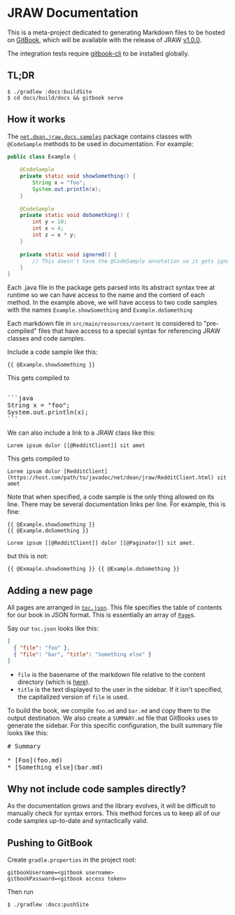 # JRAW Documentation

This is a meta-project dedicated to generating Markdown files to be hosted on [GitBook](https://mattbdean.gitbooks.io/jraw), which will be available with the release of JRAW [v1.0.0](https://github.com/thatJavaNerd/JRAW/milestone/3).

The integration tests require [gitbook-cli](https://github.com/GitbookIO/gitbook-cli) to be installed globally.

## TL;DR

```
$ ./gradlew :docs:buildSite
$ cd docs/build/docs && gitbook serve
```

## How it works

The [`net.dean.jraw.docs.samples`](https://github.com/thatJavaNerd/JRAW/tree/kotlin/docs/src/main/java/net/dean/jraw/docs/samples) package contains classes with `@CodeSample` methods to be used in documentation. For example:

```java
public class Example {
    
    @CodeSample
    private static void showSomething() {
        String x = "foo";
        System.out.println(x);
    }
    
    @CodeSample
    private static void doSomething() {
        int y = 10;
        int x = 4;
        int z = x * y;
    }
    
    private static void ignored() {
        // This doesn't have the @CodeSample annotation so it gets ignored
    }
}
```

Each .java file in the package gets parsed into its abstract syntax tree at runtime so we can have access to the name and the content of each method. In the example above, we will have access to two code samples with the names `Example.showSomething` and `Example.doSomething`

Each markdown file in `src/main/resources/content` is considered to "pre-compiled" files that have access to a special syntax for referencing JRAW classes and code samples.

Include a code sample like this:

    {{ @Example.showSomething }}

This gets compiled to

<pre lang="no-highlight"></code>
```java
String x = "foo";
System.out.println(x);
```
</code></pre>

We can also include a link to a JRAW class like this:

```
Lorem ipsum dolor [[@RedditClient]] sit amet
```

This gets compiled to

```
Lorem ipsum dolor [RedditClient](https://host.com/path/to/javadoc/net/dean/jraw/RedditClient.html) sit amet
```

Note that when specified, a code sample is the only thing allowed on its line. There may be several documentation links per line. For example, this is fine:

```
{{ @Example.showSomething }}
{{ @Example.doSomething }}

Lorem ipsum [[@RedditClient]] dolor [[@Paginator]] sit amet.
```

but this is not:

```
{{ @Exmaple.showSomething }} {{ @Example.doSomething }}
```

## Adding a new page

All pages are arranged in [`toc.json`](https://github.com/mattbdean/JRAW/blob/kotlin/docs/src/main/resources/content/toc.json). This file specifies the table of contents for our book in JSON format. This is essentially an array of [`Page`](https://github.com/mattbdean/JRAW/blob/kotlin/docs/src/main/java/net/dean/jraw/docs/Page.java)s.

Say our `toc.json` looks like this:

```json
[
  { "file": "foo" },
  { "file": "bar", "title": "Something else" }
]
```

- `file` is the basename of the markdown file relative to the content directory (which is [here](https://github.com/mattbdean/JRAW/tree/kotlin/docs/src/main/resources/content)).
- `title` is the text displayed to the user in the sidebar. If it isn't specified, the capitalized version of `file` is used.

To build the book, we compile `foo.md` and `bar.md` and copy them to the output destination. We also create a `SUMMARY.md` file that GitBooks uses to generate the sidebar. For this specific configuration, the built summary file looks like this:

<pre>
# Summary

* [Foo](foo.md)
* [Something else](bar.md)
</pre>

## Why not include code samples directly?

As the documentation grows and the library evolves, it will be difficult to manually check for syntax errors. This method forces us to keep all of our code samples up-to-date and syntactically valid.

## Pushing to GitBook

Create `gradle.properties` in the project root:

```properties
gitbookUsername=<gitbook username>
gitbookPassword=<gitbook access token>
```

Then run

```
$ ./gradlew :docs:pushSite
```

